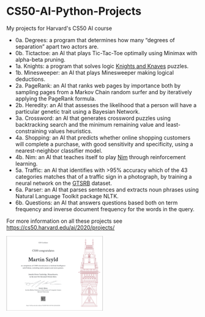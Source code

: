 # CS50-AI-Python-Projects
My projects for Harvard's CS50 AI course

- 0a. Degrees: a program that determines how many “degrees of separation” apart two actors are.
- 0b. Tictactoe: an AI that plays Tic-Tac-Toe optimally using Minimax with alpha-beta pruning.
- 1a. Knights: a program that solves logic [Knights and Knaves](https://en.wikipedia.org/wiki/Knights_and_Knaves) puzzles.
- 1b. Minesweeper: an AI that plays Minesweeper making logical deductions.
- 2a. PageRank: an AI that ranks web pages by importance both by sampling pages from a Markov Chain random surfer and by iteratively applying the PageRank formula.
- 2b. Heredity: an AI that assesses the likelihood that a person will have a particular genetic trait using a Bayesian Network.
- 3a. Crossword: an AI that generates crossword puzzles using backtracking search and the minimum remaining value and least-constraining values heuristics.
- 4a. Shopping: an AI that predicts whether online shopping customers will complete a purchase, with good sensitivity and specificity, using a nearest-neighbor classifier model.
- 4b. Nim: an AI that teaches itself to play [Nim](https://en.wikipedia.org/wiki/Nim) through reinforcement learning.
- 5a. Traffic: an AI that identifies with >95% accuracy which of the 43 categories matches that of a traffic sign in a photograph, by training a neural network on the [GTSRB](https://www.google.com/search?q=GTSRB) dataset.
- 6a. Parser: an AI that parses sentences and extracts noun phrases using Natural Language Toolkit package NLTK.
- 6b. Questions: an AI that answers questions based both on term frequency and inverse document frequency for the words in the query.

For more information on all these projects see https://cs50.harvard.edu/ai/2020/projects/

<img src="CS50AI_certificate_szyld.png"  width="50%" height="50%">
